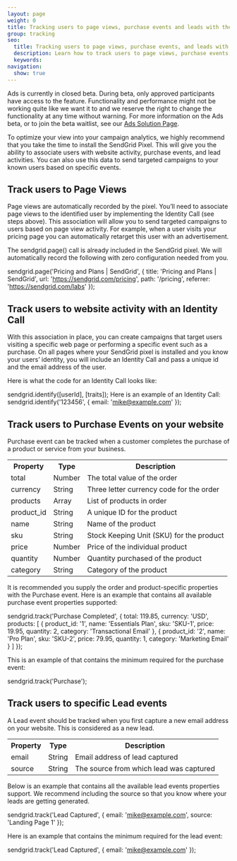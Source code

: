 ```yaml
---
layout: page
weight: 0
title: Tracking users to page views, purchase events and leads with the SendGrid Pixel
group: tracking
seo:
  title: Tracking users to page views, purchase events, and leads with the SendGrid Pixel
  description: Learn how to track users to page views, purchase events, and leads with the SendGrid Pixel
  keywords: 
navigation:
  show: true
---
```

<call-out>

Ads is currently in closed beta. During beta, only approved participants have access to the feature. Functionality and performance might not be working quite like we want it to and we reserve the right to change the functionality at any time without warning. For more information on the Ads beta, or to join the beta waitlist, see our [Ads Solution Page](https://sendgrid.com/solutions/ads/).

</call-out>

To optimize your view into your campaign analytics, we highly recommend that you take the time to install the SendGrid Pixel. This will give you the ability to associate users with website activity, purchase events, and lead activities. You can also use this data to send targeted campaigns to your known users based on specific events. 

## Track users to Page Views 
 
Page views are automatically recorded by the pixel. You’ll need to associate page views to the identified user by implementing the Identity Call (see steps above).  This association will allow you to send targeted campaigns to users based on page view activity. For example, when a user visits your pricing page you can automatically retarget this user with an advertisement.
 
The sendgrid.page() call is already included in the SendGrid pixel. We will automatically record the following with zero configuration needed from you.
 
sendgrid.page('Pricing and Plans | SendGrid', {
  title: 'Pricing and Plans | SendGrid',
  url: 'https://sendgrid.com/pricing',
  path: '/pricing',
  referrer: 'https://sendgrid.com/labs'
});

## Track users to website activity with an Identity Call

With this association in place, you can create campaigns that target users visiting a specific web page or performing a specific event such as a purchase.
On all pages where your SendGrid pixel is installed and you know your users’ identity, you will include an Identity Call and pass a unique id and the email address of the user. 

Here is what the code for an Identity Call looks like:  

sendgrid.identify([userId], [traits]);
Here is an example of an Identity Call:
sendgrid.identify('123456', {
  email: 'mike@example.com'
});

## Track users to Purchase Events on your website

Purchase event can be tracked when a customer completes the purchase of a product or service from your business. 

<table>
 <tr>
    <th><span style="font-weight:bold">Property</span></th>
    <th><span style="font-weight:bold">Type</span></th>
    <th><span style="font-weight:bold">Description</span></th>
  </tr>
  <tr>
    <td>total</td>
    <td>Number</td>
    <td>The total value of the order</td>
  </tr>
  <tr>
    <td>currency</td>
    <td>String</td>
    <td>Three letter currency code for the order</td>
  </tr>
  <tr>
    <td>products</td>
    <td>Array</td>
    <td>List of products in order</td>
  </tr>
  <tr>
    <td>product_id</td>
    <td>String</td>
    <td>A unique ID for the product</td>
  </tr>
  <tr>
    <td>name</td>
    <td>String</td>
    <td>Name of the product</td>
  </tr>
  <tr>
    <td>sku</td>
    <td>String</td>
    <td>Stock Keeping Unit (SKU) for the product</td>
  </tr>
  <tr>
    <td>price</td>
    <td>Number</td>
    <td>Price of the individual product</td>
  </tr>
  <tr>
    <td>quantity</td>
    <td>Number</td>
    <td>Quantity purchased of the product</td>
  </tr>
  <tr>
    <td>category</td>
    <td>String</td>
    <td>Category of the product</td>
  </tr>
</table>

It is recommended you supply the order and product-specific properties with the Purchase event. Here is an example that contains all available purchase event properties supported:

sendgrid.track('Purchase Completed', {
  total: 119.85,
  currency: 'USD',
  products: [
    {
      product_id: '1',
      name: 'Essentials Plan',
      sku: 'SKU-1',
      price: 19.95,
      quantity: 2,
      category: 'Transactional Email'
    },
    {
      product_id: '2',
      name: 'Pro Plan',
      sku: 'SKU-2',
      price: 79.95,
      quantity: 1,
      category: 'Marketing Email'
    }
  ]
});

This is an example of that contains the minimum required for the purchase event:

sendgrid.track('Purchase');

##  Track users to specific Lead events

A Lead event should be tracked when you first capture a new email address on your website. This is considered as a new lead.

<table>
  <tr>
    <th>Property</th>
    <th>Type</th>
    <th>Description</th>
  </tr>
  <tr>
    <td>email</td>
    <td>String</td>
    <td>Email address of lead captured</td>
  </tr>
  <tr>
    <td>source</td>
    <td>String</td>
    <td>The source from which lead was captured</td>
  </tr>
</table>

Below is an example that contains all the available lead events properties support. We recommend including the source so that you know where your leads are getting generated.

sendgrid.track('Lead Captured', {
  email: 'mike@example.com',
  source: 'Landing Page 1'
});

Here is an example that contains the minimum required for the lead event:

sendgrid.track('Lead Captured', {
  email: 'mike@example.com'
});

